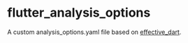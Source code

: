 # flutter_analysis_options

A custom analysis_options.yaml file based on [effective_dart](https://github.com/tenhobi/effective_dart).
